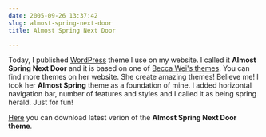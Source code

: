 ```yaml
---
date: 2005-09-26 13:37:42
slug: almost-spring-next-door
title: Almost Spring Next Door

---
```


Today, I published [WordPress](http://wordpress.org) theme I use on my website. I called it **Almost Spring Next Door** and it is based on one of [Becca Wei's themes](http://beccary.com/goodies/wordpress-themes/). You can find more themes on her website. She create amazing themes! Believe me! I took her **Almost Spring** theme as a foundation of mine. I added horizontal navigation bar, number of features and styles and I called it as being spring herald. Just for fun!

[Here](/download/projects/wordpress/almost-spring-next-door.tar.gz) you can download latest verion of the **Almost Spring Next Door theme**.
